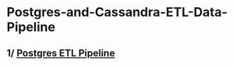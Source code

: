 # Postgres-and-Cassandra-ETL-Data-Pipeline
## 1/ <a href="https://github.com/linhlbn/Postgres-and-Cassandra-ETL-Data-Pipeline/tree/main/1_postgresETL_pipeline"> Postgres ETL Pipeline </a>
